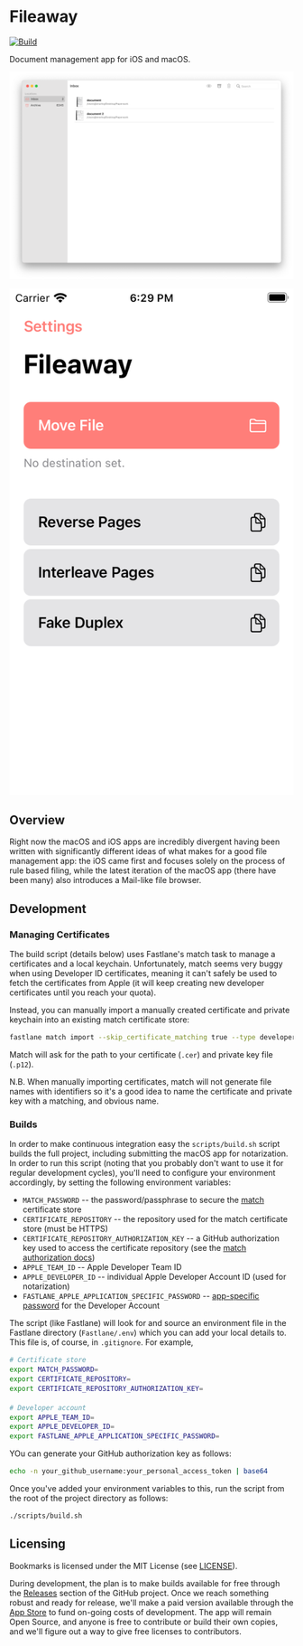 # Fileaway

[![Build](https://github.com/jbmorley/fileaway/actions/workflows/build.yaml/badge.svg?branch=main)](https://github.com/jbmorley/fileaway/actions/workflows/build.yaml)

Document management app for iOS and macOS.

![macOS screenshot](screenshots/macos.png)

![iOS screenshot](screenshots/ios.png)

## Overview

Right now the macOS and iOS apps are incredibly divergent having been written with significantly different ideas of what makes for a good file management app: the iOS came first and focuses solely on the process of rule based filing, while the latest iteration of the macOS app (there have been many) also introduces a Mail-like file browser.

## Development

### Managing Certificates

The build script (details below) uses Fastlane's match task to manage a certificates and a local keychain. Unfortunately, match seems very buggy when using Developer ID certificates, meaning it can't safely be used to fetch the certificates from Apple (it will keep creating new developer certificates until you reach your quota).

Instead, you can manually import a manually created certificate and private keychain into an existing match certificate store:

```bash
fastlane match import --skip_certificate_matching true --type developer_id
```

Match will ask for the path to your certificate (`.cer`) and private key file (`.p12`).

N.B. When manually importing certificates, match will not generate file names with identifiers so it's a good idea to name the certificate and private key with a matching, and obvious name.

### Builds

In order to make continuous integration easy the `scripts/build.sh` script builds the full project, including submitting the macOS app for notarization. In order to run this script (noting that you probably don't want to use it for regular development cycles), you'll need to configure your environment accordingly, by setting the following environment variables:

- `MATCH_PASSWORD` -- the password/passphrase to secure the [match](https://docs.fastlane.tools/actions/match/) certificate store
- `CERTIFICATE_REPOSITORY` -- the repository used for the match certificate store (must be HTTPS)
- `CERTIFICATE_REPOSITORY_AUTHORIZATION_KEY` -- a GitHub authorization key used to access the certificate repository (see the [match authorization docs](https://docs.fastlane.tools/actions/match/#git-storage-on-github))
- `APPLE_TEAM_ID` -- Apple Developer Team ID
- `APPLE_DEVELOPER_ID` -- individual Apple Developer Account ID (used for notarization)
- `FASTLANE_APPLE_APPLICATION_SPECIFIC_PASSWORD` -- [app-specific password](https://support.apple.com/en-us/HT204397) for the Developer Account

The script (like Fastlane) will look for and source an environment file in the Fastlane directory (`Fastlane/.env`) which you can add your local details to. This file is, of course, in `.gitignore`. For example,

```bash
# Certificate store
export MATCH_PASSWORD=
export CERTIFICATE_REPOSITORY=
export CERTIFICATE_REPOSITORY_AUTHORIZATION_KEY=

# Developer account
export APPLE_TEAM_ID=
export APPLE_DEVELOPER_ID=
export FASTLANE_APPLE_APPLICATION_SPECIFIC_PASSWORD=
```

YOu can generate your GitHub authorization key as follows:

```bash
echo -n your_github_username:your_personal_access_token | base64
```

Once you've added your environment variables to this, run the script from the root of the project directory as follows:

```bash
./scripts/build.sh
```

## Licensing

Bookmarks is licensed under the MIT License (see [LICENSE](LICENSE)).

During development, the plan is to make builds available for free through the [Releases](https://github.com/jbmorley/bookmarks/releases) section of the GitHub project. Once we reach something robust and ready for release, we'll make a paid version available through the [App Store](https://www.apple.com/app-store/) to fund on-going costs of development. The app will remain Open Source, and anyone is free to contribute or build their own copies, and we'll figure out a way to give free licenses to contributors.
